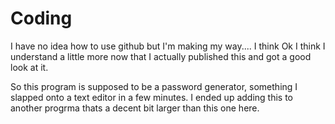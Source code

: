 # Coding
I have no idea how to use github but I'm making my way.... I think
Ok I think I understand a little more now that I actually published this and got a good look at it.

So this program is supposed to be a password generator, something I slapped onto a text editor in a few minutes.
I ended up adding this to another progrma thats a decent bit larger than this one here.
